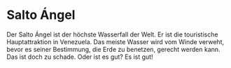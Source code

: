 # Salto Ángel

Der Salto Ángel ist der höchste Wasserfall der Welt. Er ist die touristische
Hauptattraktion in Venezuela. Das meiste Wasser wird vom Winde verweht, bevor es
seiner Bestimmung, die Erde zu benetzen, gerecht werden kann. Das ist doch zu
schade. Oder ist es gut? Es ist gut!
